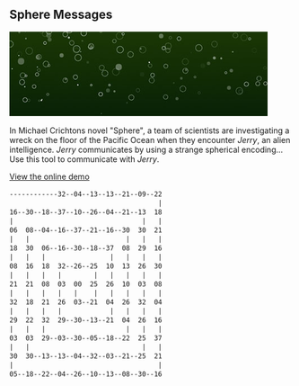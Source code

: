## Sphere Messages

![sphere](https://raw.githubusercontent.com/mediaupstream/Sphere/master/sphere-thumb.jpg)

In Michael Crichtons novel "Sphere", a team of scientists are investigating a wreck on the floor of the Pacific Ocean when they encounter _Jerry_, an alien intelligence. _Jerry_ communicates by using a strange spherical encoding... Use this tool to communicate with _Jerry_.

[View the online demo](http://mediaupstream.com/sandbox/sphere)

```
------------32--04--13--13--21--09--22
                                     |
16--30--18--37--10--26--04--21--13  18
|                                |   |
06  08--04--16--37--21--16--30  30  21
|   |                        |   |   |
18  30  06--16--30--18--37  08  29  16
|   |   |                |   |   |   |
08  16  18  32--26--25  10  13  26  30
|   |   |   |        |   |   |   |   |
21  21  08  03  00  25  26  10  03  08
|   |   |   |   |    |   |   |   |   |
32  18  21  26  03--21  04  26  32  04
|   |   |   |            |   |   |   |
29  22  32  29--30--13--21  04  26  16
|   |   |                    |   |   |
03  03  29--03--30--05--18--22  25  37
|   |                            |   |
30  30--13--13--04--32--03--21--25  21
|                                    |
05--18--22--04--26--10--13--08--30--16
```
